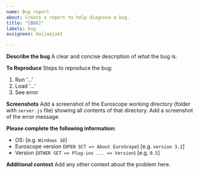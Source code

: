 ```yaml
---
name: Bug report
about: Create a report to help diagnose a bug.
title: "[BUG]"
labels: bug
assignees: Huijaaja42

---
```


**Describe the bug**
A clear and concise description of what the bug is.

**To Reproduce**
Steps to reproduce the bug:
1. Run  '...'
2. Load '...'
3. See error

**Screenshots**
Add a screenshot of the Euroscope working directory (folder with `server.js` file) showing all contents of that directory.
Add a screenshot of the error message.

**Please complete the following information:**
 - OS: [e.g. `Windows 10`]
 - Euroscope version (`OPEN SCT => About EuroScope`) [e.g. `version 3.2`]
 - Version (`OTHER SET => Plug-ins ... => Version`) [e.g. `0.5`]

**Additional context**
Add any other context about the problem here.
